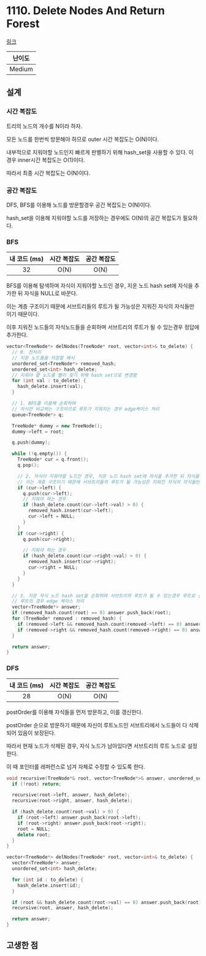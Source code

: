 # 1110. Delete Nodes And Return Forest

[링크](https://leetcode.com/problems/delete-nodes-and-return-forest/)

| 난이도 |
| :----: |
| Medium |

## 설계

### 시간 복잡도

트리의 노드의 개수를 N이라 하자.

모든 노드를 한번씩 방문해야 하므로 outer 시간 복잡도는 O(N)이다.

내부적으로 지워야할 노드인지 빠르게 판별하기 위해 hash_set을 사용할 수 있다. 이 경우 inner시간 복잡도는 O(1)이다.

따라서 최종 시간 복잡도는 O(N)이다.

### 공간 복잡도

DFS, BFS를 이용해 노드를 방문할경우 공간 복잡도는 O(N)이다.

hash_set을 이용해 지워야할 노드를 저장하는 경우에도 O(N)의 공간 복잡도가 필요하다.

### BFS

| 내 코드 (ms) | 시간 복잡도 | 공간 복잡도 |
| :----------: | :---------: | :---------: |
|      32      |    O(N)     |    O(N)     |

BFS를 이용해 탐색하며 자식이 지워야할 노드인 경우, 지운 노드 hash set에 자식을 추가한 뒤 자식을 NULL로 바꾼다.

이는 계층 구조이기 때문에 서브트리들의 루트가 될 가능성은 지워진 자식의 자식들만 이기 때문이다.

이후 지워진 노드들의 자식노드들을 순회하며 서브트리의 루트가 될 수 있는경우 정답에 추가한다.

```cpp
vector<TreeNode*> delNodes(TreeNode* root, vector<int>& to_delete) {
  // 0. 전처리
  // 지운 노드들을 저장할 해시
  unordered_set<TreeNode*> removed_hash;
  unordered_set<int> hash_delete;
  // 지워야 할 노드를 빨리 찾기 위해 hash set으로 변경함
  for (int val : to_delete) {
    hash_delete.insert(val);
  }

  // 1. BFS를 이용해 순회하며
  // 자식만 비교하는 구조이므로 루트가 지워지는 경우 edge케이스 처리
  queue<TreeNode*> q;

  TreeNode* dummy = new TreeNode();
  dummy->left = root;

  q.push(dummy);

  while (!q.empty()) {
    TreeNode* cur = q.front();
    q.pop();

    // 2. 자식이 지워야할 노드인 경우, 지운 노드 hash set에 자식을 추가한 뒤 자식을 NULL로 바꿈
    // 이는 계층 구조이기 때문에 서브트리들의 루트가 될 가능성은 지워진 자식의 자식들만 이기 때문
    if (cur->left) {
      q.push(cur->left);
      // 지워야 하는 경우
      if (hash_delete.count(cur->left->val) > 0) {
        removed_hash.insert(cur->left);
        cur->left = NULL;
      }
    }
    if (cur->right) {
      q.push(cur->right);

      // 지워야 하는 경우
      if (hash_delete.count(cur->right->val) > 0) {
        removed_hash.insert(cur->right);
        cur->right = NULL;
      }
    }
  }

  // 3. 지운 자식 노드 hash set을 순회하며 서브트리의 루트가 될 수 있는경우 루트로 설정
  // 루트의 경우 edge 케이스 처리
  vector<TreeNode*> answer;
  if (removed_hash.count(root) == 0) answer.push_back(root);
  for (TreeNode* removed : removed_hash) {
    if (removed->left && removed_hash.count(removed->left) == 0) answer.push_back(removed->left);
    if (removed->right && removed_hash.count(removed->right) == 0) answer.push_back(removed->right);
  }

  return answer;
}
```

### DFS

| 내 코드 (ms) | 시간 복잡도 | 공간 복잡도 |
| :----------: | :---------: | :---------: |
|      28      |    O(N)     |    O(N)     |

postOrder를 이용해 자식들을 먼저 방문하고, 이를 갱신한다.

postOrder 순으로 방문하기 때문에 자신이 루트노드인 서브트리에서 노드들이 다 삭제되어 있음이 보장된다.

따라서 현재 노드가 삭제된 경우, 자식 노드가 남아있다면 서브트리의 루트 노드로 설정한다.

이 때 포인터를 레퍼런스로 넘겨 자체로 수정할 수 있도록 한다.

```cpp
void recursive(TreeNode*& root, vector<TreeNode*>& answer, unordered_set<int>& hash_delete) {
  if (!root) return;

  recursive(root->left, answer, hash_delete);
  recursive(root->right, answer, hash_delete);

  if (hash_delete.count(root->val) > 0) {
    if (root->left) answer.push_back(root->left);
    if (root->right) answer.push_back(root->right);
    root = NULL;
    delete root;
  }
}

vector<TreeNode*> delNodes(TreeNode* root, vector<int>& to_delete) {
  vector<TreeNode*> answer;
  unordered_set<int> hash_delete;

  for (int id : to_delete) {
    hash_delete.insert(id);
  }

  if (root && hash_delete.count(root->val) == 0) answer.push_back(root);
  recursive(root, answer, hash_delete);

  return answer;
}
```

## 고생한 점
